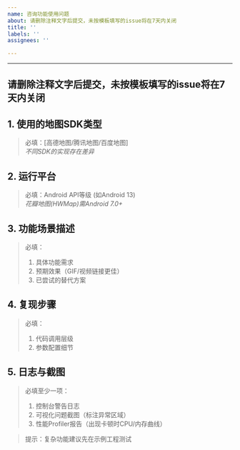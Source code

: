 ```yaml
---
name: 咨询功能使用问题
about: 请删除注释文字后提交，未按模板填写的issue将在7天内关闭​
title: ''
labels: ''
assignees: ''

---
```


---
请删除注释文字后提交，未按模板填写的issue将在7天内关闭
---

## 1. 使用的地图SDK类型  
   > 必填：[高德地图/腾讯地图/百度地图]  
   > *不同SDK的实现存在差异*




## 2. 运行平台  
   > 必填：Android API等级 (如Android 13)  
   > *花瓣地图(HWMap)需Android 7.0+*




## 3. 功能场景描述  
   > 必填：  
   > 1. 具体功能需求  
   > 2. 预期效果（GIF/视频链接更佳）  
   > 3. 已尝试的替代方案




## 4. 复现步骤  
   > 必填：  
   > 1. 代码调用层级
   > 2. 参数配置细节





## 5. 日志与截图  
   > 必填至少一项：  
   > 1. 控制台警告日志
   > 2. 可视化问题截图（标注异常区域）  
   > 3. 性能Profiler报告（出现卡顿时CPU/内存曲线）  





> 提示：复杂功能建议先在示例工程测试
